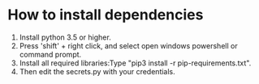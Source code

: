 # How to install dependencies
1. Install python 3.5 or higher.
2. Press 'shift' + right click, and select open windows powershell or command prompt.
3. Install all required libraries:Type "pip3 install -r pip-requirements.txt".
4. Then edit the secrets.py with your credentials.
